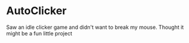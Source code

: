 # AutoClicker
Saw an idle clicker game and didn't want to break my mouse. Thought it might be a fun little project

